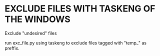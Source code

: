 # EXCLUDE FILES WITH TASKENG OF THE WINDOWS

Exclude "undesired" files

run exc_file.py using taskeng to exclude files tagged with "temp_" as preffix.
